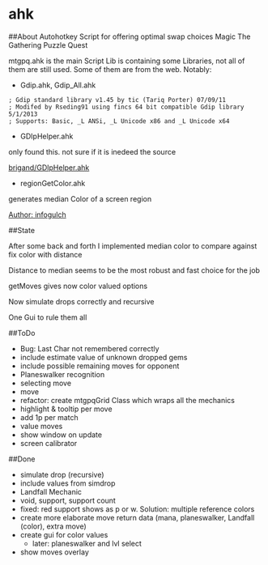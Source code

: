 # ahk

##About
Autohotkey Script for offering optimal swap choices Magic The Gathering Puzzle Quest

mtgpq.ahk is the main Script
Lib is containing some Libraries, not all of them are still used.
Some of them are from the web.
Notably:

* Gdip.ahk, Gdip_All.ahk
```
; Gdip standard library v1.45 by tic (Tariq Porter) 07/09/11
; Modifed by Rseding91 using fincs 64 bit compatible Gdip library 5/1/2013
; Supports: Basic, _L ANSi, _L Unicode x86 and _L Unicode x64
```

* GDIpHelper.ahk

only found this. not sure if it is inedeed the source

[brigand/GDIpHelper.ahk](https://gist.github.com/brigand)

* regionGetColor.ahk

generates median Color of a screen region

[Author: infogulch](https://github.com/infogulch)

##State

After some back and forth I implemented median color to compare against fix color with distance

Distance to median seems to be the most robust and fast choice for the job

getMoves gives now color valued options

Now simulate drops correctly and recursive

One Gui to rule them all

##ToDo

* Bug: Last Char not remembered correctly 
* include estimate value of unknown dropped gems
* include possible remaining moves for opponent
* Planeswalker recognition
* selecting move
* move
* refactor: create mtgpqGrid Class which wraps all the mechanics
* highlight & tooltip per move
* add 1p per match
* value moves
* show window on update
* screen calibrator

##Done

* simulate drop (recursive)
* include values from simdrop
* Landfall Mechanic
* void, support, support count
* fixed: red support shows as p or w. Solution: multiple reference colors
* create more elaborate move return data (mana, planeswalker, Landfall (color), extra move)
* create gui for color values
    * later: planeswalker and lvl select
* show moves overlay